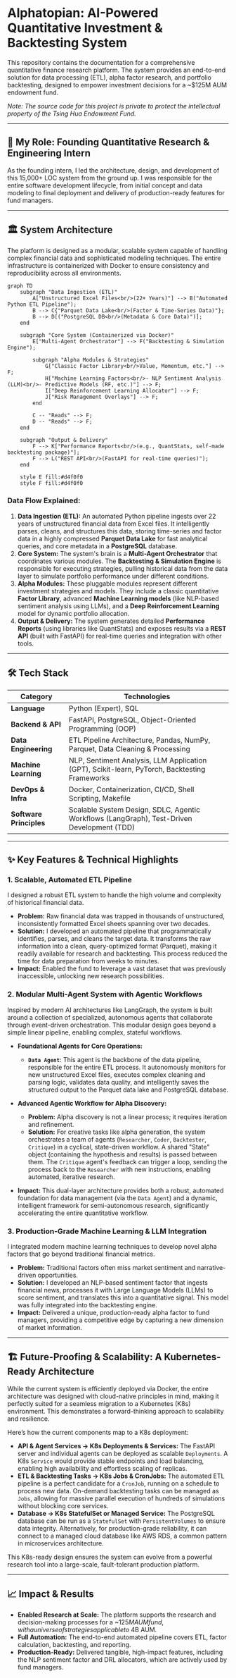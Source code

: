 # Alphatopian: AI-Powered Quantitative Investment & Backtesting System

This repository contains the documentation for a comprehensive quantitative finance research platform. The system provides an end-to-end solution for data processing (ETL), alpha factor research, and portfolio backtesting, designed to empower investment decisions for a ~$125M AUM endowment fund.

_Note: The source code for this project is private to protect the intellectual property of the Tsing Hua Endowment Fund._

---

## 🚀 My Role: Founding Quantitative Research & Engineering Intern

As the founding intern, I led the architecture, design, and development of this 15,000+ LOC system from the ground up. I was responsible for the entire software development lifecycle, from initial concept and data modeling to final deployment and delivery of production-ready features for fund managers.

---

## 🏛️ System Architecture

The platform is designed as a modular, scalable system capable of handling complex financial data and sophisticated modeling techniques. The entire infrastructure is containerized with Docker to ensure consistency and reproducibility across all environments.

```mermaid
graph TD
    subgraph "Data Ingestion (ETL)"
        A["Unstructured Excel Files<br/>(22+ Years)"] --> B("Automated Python ETL Pipeline");
        B --> C{"Parquet Data Lake<br/>(Factor & Time-Series Data)"};
        B --> D[("PostgreSQL DB<br/>(Metadata & Core Data)")];
    end

    subgraph "Core System (Containerized via Docker)"
        E["Multi-Agent Orchestrator"] --> F("Backtesting & Simulation Engine");
    
        subgraph "Alpha Modules & Strategies"
            G["Classic Factor Library<br/>Value, Momentum, etc."] --> F;
            H["Machine Learning Factors<br/>- NLP Sentiment Analysis (LLM)<br/>- Predictive Models (RF, etc.)"] --> F;
            I["Deep Reinforcement Learning Allocator"] --> F;
            J["Risk Management Overlays"] --> F;
        end
    
        C -- "Reads" --> F;
        D -- "Reads" --> F;
    end

    subgraph "Output & Delivery"
        F --> K["Performance Reports<br/>(e.g., QuantStats, self-made backtesting package)"];
        F --> L("REST API<br/>(FastAPI for real-time queries)");
    end

    style E fill:#d4f0f0
    style F fill:#d4f0f0
```

### Data Flow Explained:

1. **Data Ingestion (ETL):** An automated Python pipeline ingests over 22 years of unstructured financial data from Excel files. It intelligently parses, cleans, and structures this data, storing time-series and factor data in a highly compressed **Parquet Data Lake** for fast analytical queries, and core metadata in a **PostgreSQL** database.
2. **Core System:** The system's brain is a **Multi-Agent Orchestrator** that coordinates various modules. The **Backtesting & Simulation Engine** is responsible for executing strategies, pulling historical data from the data layer to simulate portfolio performance under different conditions.
3. **Alpha Modules:** These pluggable modules represent different investment strategies and models. They include a classic quantitative **Factor Library**, advanced **Machine Learning models** (like NLP-based sentiment analysis using LLMs), and a **Deep Reinforcement Learning** model for dynamic portfolio allocation.
4. **Output & Delivery:** The system generates detailed **Performance Reports** (using libraries like QuantStats) and exposes results via a **REST API** (built with FastAPI) for real-time queries and integration with other tools.

---

## 🛠️ Tech Stack

| Category                      | Technologies                                                                                  |
| ----------------------------- | --------------------------------------------------------------------------------------------- |
| **Language**            | Python (Expert), SQL                                                                          |
| **Backend & API**       | FastAPI, PostgreSQL, Object-Oriented Programming (OOP)                                        |
| **Data Engineering**    | ETL Pipeline Architecture, Pandas, NumPy, Parquet, Data Cleaning & Processing                 |
| **Machine Learning**    | NLP, Sentiment Analysis, LLM Application (GPT), Scikit-learn, PyTorch, Backtesting Frameworks |
| **DevOps & Infra**      | Docker, Containerization, CI/CD, Shell Scripting, Makefile                                    |
| **Software Principles** | Scalable System Design, SDLC, Agentic Workflows (LangGraph), Test-Driven Development (TDD)    |

---

## ✨ Key Features & Technical Highlights

### 1. Scalable, Automated ETL Pipeline

I designed a robust ETL system to handle the high volume and complexity of historical financial data.

* **Problem:** Raw financial data was trapped in thousands of unstructured, inconsistently formatted Excel sheets spanning over two decades.
* **Solution:** I developed an automated pipeline that programmatically identifies, parses, and cleans the target data. It transforms the raw information into a clean, query-optimized format (Parquet), making it readily available for research and backtesting. This process reduced the time for data preparation from weeks to minutes.
* **Impact:** Enabled the fund to leverage a vast dataset that was previously inaccessible, unlocking new research possibilities.

### 2. Modular Multi-Agent System with Agentic Workflows

Inspired by modern AI architectures like LangGraph, the system is built around a collection of specialized, autonomous agents that collaborate through event-driven orchestration. This modular design goes beyond a simple linear pipeline, enabling complex, stateful workflows.

* **Foundational Agents for Core Operations:**

  * **`Data Agent`**: This agent is the backbone of the data pipeline, responsible for the entire ETL process. It autonomously monitors for new unstructured Excel files, executes complex cleaning and parsing logic, validates data quality, and intelligently saves the structured output to the Parquet data lake and PostgreSQL database.
* **Advanced Agentic Workflow for Alpha Discovery:**

  * **Problem:** Alpha discovery is not a linear process; it requires iteration and refinement.
  * **Solution:** For creative tasks like alpha generation, the system orchestrates a team of agents (`Researcher`, `Coder`, `Backtester`, `Critique`) in a cyclical, state-driven workflow. A shared "State" object (containing the hypothesis and results) is passed between them. The `Critique` agent's feedback can trigger a loop, sending the process back to the `Researcher` with new instructions, enabling automated, iterative research.
* **Impact:** This dual-layer architecture provides both a robust, automated foundation for data management (via the `Data Agent`) and a dynamic, intelligent framework for semi-autonomous research, significantly accelerating the entire quantitative workflow.

### 3. Production-Grade Machine Learning & LLM Integration

I integrated modern machine learning techniques to develop novel alpha factors that go beyond traditional financial metrics.

* **Problem:** Traditional factors often miss market sentiment and narrative-driven opportunities.
* **Solution:** I developed an NLP-based sentiment factor that ingests financial news, processes it with Large Language Models (LLMs) to score sentiment, and translates this into a quantitative signal. This model was fully integrated into the backtesting engine.
* **Impact:** Delivered a unique, production-ready alpha factor to fund managers, providing a competitive edge by capturing a new dimension of market information.

---

## 🏗️ Future-Proofing & Scalability: A Kubernetes-Ready Architecture

While the current system is efficiently deployed via Docker, the entire architecture was designed with cloud-native principles in mind, making it perfectly suited for a seamless migration to a Kubernetes (K8s) environment. This demonstrates a forward-thinking approach to scalability and resilience.

Here’s how the current components map to a K8s deployment:

* **API & Agent Services → K8s Deployments & Services:** The FastAPI server and individual agents can be deployed as scalable `Deployments`. A K8s `Service` would provide stable endpoints and load balancing, enabling high availability and effortless scaling of replicas.
* **ETL & Backtesting Tasks → K8s Jobs & CronJobs:** The automated ETL pipeline is a perfect candidate for a `CronJob`, running on a schedule to process new data. On-demand backtesting tasks can be managed as `Jobs`, allowing for massive parallel execution of hundreds of simulations without blocking core services.
* **Database → K8s StatefulSet or Managed Service:** The PostgreSQL database can be run as a `StatefulSet` with `PersistentVolumes` to ensure data integrity. Alternatively, for production-grade reliability, it can connect to a managed cloud database like AWS RDS, a common pattern in microservices architecture.

This K8s-ready design ensures the system can evolve from a powerful research tool into a large-scale, fault-tolerant production platform.

---

## 📈 Impact & Results

* **Enabled Research at Scale:** The platform supports the research and decision-making processes for a ~$125M AUM fund, with a universe of strategies applicable to ~$4B AUM.
* **Full Automation:** The end-to-end automated pipeline covers ETL, factor calculation, backtesting, and reporting.
* **Production-Ready:** Delivered tangible, high-impact features, including the NLP sentiment factor and DRL allocators, which are actively used by fund managers.
